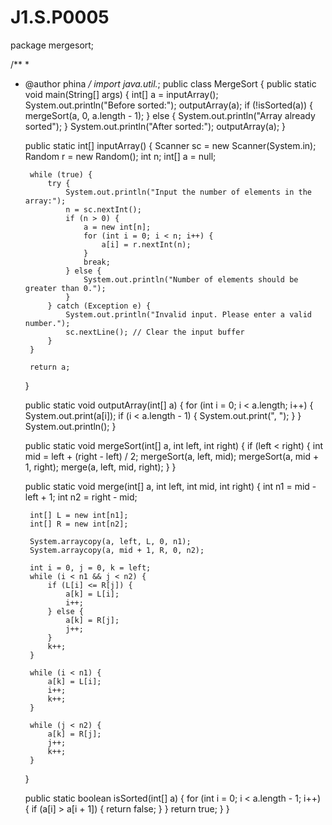 # J1.S.P0005

package mergesort;

/**
 *
 * @author phina
 */
import java.util.*;
public class MergeSort {
    public static void main(String[] args) {
        int[] a = inputArray();
        System.out.println("Before sorted:");
        outputArray(a);
        if (!isSorted(a)) {
            mergeSort(a, 0, a.length - 1);
        } else {
            System.out.println("Array already sorted");
        }
        System.out.println("After sorted:");
        outputArray(a);
    }

    public static int[] inputArray() {
        Scanner sc = new Scanner(System.in);
        Random r = new Random();
        int n;
        int[] a = null;

        while (true) {
            try {
                System.out.println("Input the number of elements in the array:");
                n = sc.nextInt();
                if (n > 0) {
                    a = new int[n];
                    for (int i = 0; i < n; i++) {
                        a[i] = r.nextInt(n);
                    }
                    break;
                } else {
                    System.out.println("Number of elements should be greater than 0.");
                }
            } catch (Exception e) {
                System.out.println("Invalid input. Please enter a valid number.");
                sc.nextLine(); // Clear the input buffer
            }
        }

        return a;
    }

    public static void outputArray(int[] a) {
        for (int i = 0; i < a.length; i++) {
            System.out.print(a[i]);
            if (i < a.length - 1) {
                System.out.print(", ");
            }
        }
        System.out.println();
    }

    public static void mergeSort(int[] a, int left, int right) {
        if (left < right) {
            int mid = left + (right - left) / 2;
            mergeSort(a, left, mid);
            mergeSort(a, mid + 1, right);
            merge(a, left, mid, right);
        }
    }

    public static void merge(int[] a, int left, int mid, int right) {
        int n1 = mid - left + 1;
        int n2 = right - mid;

        int[] L = new int[n1];
        int[] R = new int[n2];

        System.arraycopy(a, left, L, 0, n1);
        System.arraycopy(a, mid + 1, R, 0, n2);

        int i = 0, j = 0, k = left;
        while (i < n1 && j < n2) {
            if (L[i] <= R[j]) {
                a[k] = L[i];
                i++;
            } else {
                a[k] = R[j];
                j++;
            }
            k++;
        }

        while (i < n1) {
            a[k] = L[i];
            i++;
            k++;
        }

        while (j < n2) {
            a[k] = R[j];
            j++;
            k++;
        }
    }

    public static boolean isSorted(int[] a) {
        for (int i = 0; i < a.length - 1; i++) {
            if (a[i] > a[i + 1]) {
                return false;
            }
        }
        return true;
    }
}
